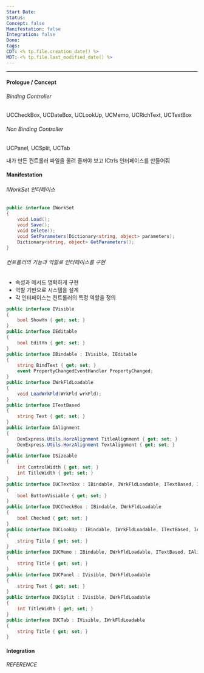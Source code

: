 ```yaml
---
Start Date: 
Status: 
Concept: false
Manifestation: false
Integration: false
Done: 
tags: 
CDT: <% tp.file.creation_date() %>
MDT: <% tp.file.last_modified_date() %>
---
```

---
#### Prologue / Concept


###### Binding Controller
UCCheckBox, UCDateBox, UCLookUp, UCMemo, UCRichText, UCTextBox
###### Non Binding Controller
UCPanel, UCSplit, UCTab 




내가 만든 컨트롤러 파일을 올려 줄꺼야 보고 ICtrls 인터페이스를 만들어줘
#### Manifestation

###### IWorkSet 인터페이스 
```C#
public interface IWorkSet
{
    void Load();
    void Save();
    void Delete();
    void SetParameters(Dictionary<string, object> parameters);
    Dictionary<string, object> GetParameters();
}
```
###### 컨트롤러의 기능과 역할로 인터페이스를 구현
- 속성과 메서드 명확하게 구현 
- 역할 기반으로 시스템을 설계
- 각 인터페이스는 컨트롤러의 특정 역할을 정의
```C#
public interface IVisible
{
    bool ShowYn { get; set; }
}
public interface IEditable
{
    bool EditYn { get; set; }
}
public interface IBindable : IVisible, IEditable
{
    string BindText { get; set; }
    event PropertyChangedEventHandler PropertyChanged;
}
public interface IWrkFldLoadable
{
    void LoadWrkFld(WrkFld wrkFld);
}
public interface ITextBased
{
    string Text { get; set; }
}
public interface IAlignment
{
    DevExpress.Utils.HorzAlignment TitleAlignment { get; set; }
    DevExpress.Utils.HorzAlignment TextAlignment { get; set; }
}
public interface ISizeable
{
    int ControlWidth { get; set; }
    int TitleWidth { get; set; }
}
public interface IUCTextBox : IBindable, IWrkFldLoadable, ITextBased, IAlignment, ISizeable
{
    bool ButtonVisiable { get; set; }
}
public interface IUCCheckBox : IBindable, IWrkFldLoadable
{
    bool Checked { get; set; }
}
public interface IUCLookUp : IBindable, IWrkFldLoadable, ITextBased, IAlignment, ISizeable
{
    string Title { get; set; }
}
public interface IUCMemo : IBindable, IWrkFldLoadable, ITextBased, IAlignment, ISizeable
{
    string Title { get; set; }
}
public interface IUCPanel : IVisible, IWrkFldLoadable
{
    string Text { get; set; }
}
public interface IUCSplit : IVisible, IWrkFldLoadable
{
    int TitleWidth { get; set; }
}
public interface IUCTab : IVisible, IWrkFldLoadable
{
    string Title { get; set; }
}

```


#### Integration

###### REFERENCE
